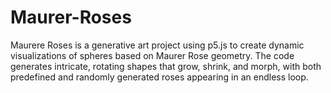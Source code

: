 # Maurer-Roses
Maurere Roses is a generative art project using p5.js to create dynamic visualizations of spheres based on Maurer Rose geometry. The code generates intricate, rotating shapes that grow, shrink, and morph, with both predefined and randomly generated roses appearing in an endless loop.
